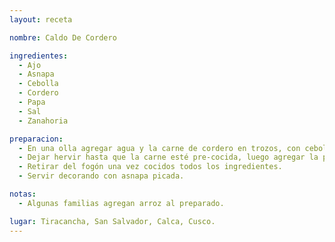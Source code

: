 ```yaml
---
layout: receta

nombre: Caldo De Cordero

ingredientes:
  - Ajo
  - Asnapa
  - Cebolla
  - Cordero
  - Papa
  - Sal
  - Zanahoria

preparacion:
  - En una olla agregar agua y la carne de cordero en trozos, con cebolla y ajo.
  - Dejar hervir hasta que la carne esté pre-cocida, luego agregar la papa y la zanahoria.
  - Retirar del fogón una vez cocidos todos los ingredientes.
  - Servir decorando con asnapa picada.

notas:
  - Algunas familias agregan arroz al preparado.

lugar: Tiracancha, San Salvador, Calca, Cusco.
---
```


